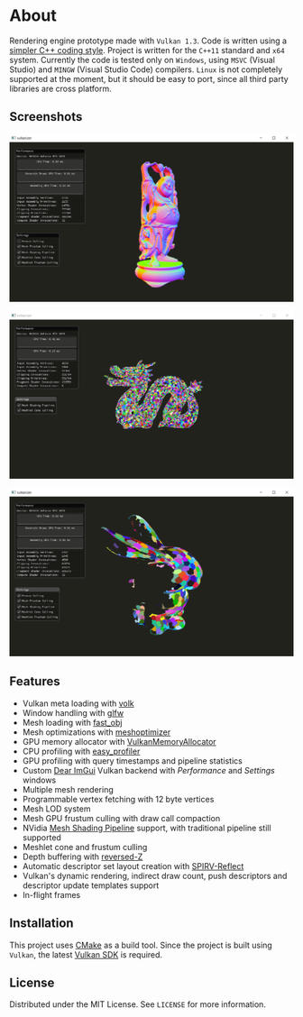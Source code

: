 # About
Rendering engine prototype made with `Vulkan 1.3`. Code is written using a [simpler C++ coding style](https://gist.github.com/bkaradzic/2e39896bc7d8c34e042b). Project is written for the `C++11` standard and `x64` system. Currently the code is tested only on `Windows`, using `MSVC` (Visual Studio) and `MINGW` (Visual Studio Code) compilers. `Linux` is not completely supported at the moment, but it should be easy to port, since all third party libraries are cross platform.

## Screenshots
![Demo](https://github.com/milkru/data_resources/blob/main/vulkanizer/re_buddha.PNG)

![Demo](https://github.com/milkru/data_resources/blob/main/vulkanizer/cone.PNG)

![Demo](https://github.com/milkru/data_resources/blob/main/vulkanizer/culled_bunny.PNG)

## Features
* Vulkan meta loading with [volk](https://github.com/zeux/volk)
* Window handling with [glfw](https://github.com/glfw/glfw)
* Mesh loading with [fast_obj](https://github.com/thisistherk/fast_obj)
* Mesh optimizations with [meshoptimizer](https://github.com/zeux/meshoptimizer)
* GPU memory allocator with [VulkanMemoryAllocator](https://github.com/GPUOpen-LibrariesAndSDKs/VulkanMemoryAllocator)
* CPU profiling with [easy_profiler](https://github.com/yse/easy_profiler)
* GPU profiling with query timestamps and pipeline statistics
* Custom [Dear ImGui](https://github.com/ocornut/imgui) Vulkan backend with *Performance* and *Settings* windows
* Multiple mesh rendering
* Programmable vertex fetching with 12 byte vertices
* Mesh LOD system
* Mesh GPU frustum culling with draw call compaction
* NVidia [Mesh Shading Pipeline](https://developer.nvidia.com/blog/introduction-turing-mesh-shaders/) support, with traditional pipeline still supported
* Meshlet cone and frustum culling
* Depth buffering with [reversed-Z](https://developer.nvidia.com/content/depth-precision-visualized)
* Automatic descriptor set layout creation with [SPIRV-Reflect](https://github.com/KhronosGroup/SPIRV-Reflect)
* Vulkan's dynamic rendering, indirect draw count, push descriptors and descriptor update templates support
* In-flight frames

## Installation
This project uses [CMake](https://cmake.org/download/) as a build tool. Since the project is built using `Vulkan`, the latest [Vulkan SDK](https://vulkan.lunarg.com) is required.

## License
Distributed under the MIT License. See `LICENSE` for more information.
